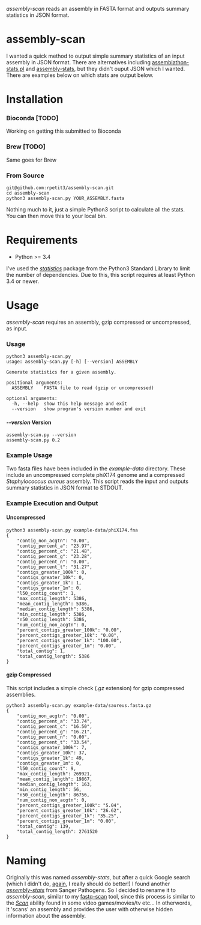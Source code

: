 *assembly-scan* reads an assembly in FASTA format and outputs summary statistics in JSON format.

# assembly-scan
I wanted a quick method to output simple summary statistics of an input assembly in JSON format. There are alternatives including [assemblathon-stats.pl](https://github.com/ucdavis-bioinformatics/assemblathon2-analysis) and [assembly-stats](https://github.com/sanger-pathogens/assembly-stats), but they didn't ouput JSON which I wanted. There are examples below on which stats are output below.

# Installation
### Bioconda [TODO]
Working on getting this submitted to Bioconda

### Brew [TODO]
Same goes for Brew

### From Source
```
git@github.com:rpetit3/assembly-scan.git
cd assembly-scan
python3 assembly-scan.py YOUR_ASSEMBLY.fasta
```
Nothing much to it, just a simple Python3 script to calculate all the stats. You can then move this to your local bin.

# Requirements
* Python >= 3.4 

I've used the [*statistics*](https://docs.python.org/3/library/statistics.html) package from the Python3 Standard Library to limit the number of dependencies. Due to this, this script requires at least Python 3.4 or newer.

# Usage
*assembly-scan* requires an assembly, gzip compressed or uncompressed, as input. 

### Usage
```
python3 assembly-scan.py
usage: assembly-scan.py [-h] [--version] ASSEMBLY

Generate statistics for a given assembly.

positional arguments:
  ASSEMBLY    FASTA file to read (gzip or uncompressed)

optional arguments:
  -h, --help  show this help message and exit
  --version   show program's version number and exit
```

#### *--version* Version
```
assembly-scan.py --version
assembly-scan.py 0.2
```

### Example Usage
Two fasta files have been included in the *example-data* directory. These include an uncompressed complete phiX174 genome and a compressed *Staphylococcus aureus* assembly. This script reads the input and outputs summary statistics in JSON format to STDOUT.

### Example Execution and Output
#### Uncompressed
```
python3 assembly-scan.py example-data/phiX174.fna
{
    "contig_non_acgtn": "0.00",
    "contig_percent_a": "23.97",
    "contig_percent_c": "21.48",
    "contig_percent_g": "23.28",
    "contig_percent_n": "0.00",
    "contig_percent_t": "31.27",
    "contigs_greater_100k": 0,
    "contigs_greater_10k": 0,
    "contigs_greater_1k": 1,
    "contigs_greater_1m": 0,
    "l50_contig_count": 1,
    "max_contig_length": 5386,
    "mean_contig_length": 5386,
    "median_contig_length": 5386,
    "min_contig_length": 5386,
    "n50_contig_length": 5386,
    "num_contig_non_acgtn": 0,
    "percent_contigs_greater_100k": "0.00",
    "percent_contigs_greater_10k": "0.00",
    "percent_contigs_greater_1k": "100.00",
    "percent_contigs_greater_1m": "0.00",
    "total_contig": 1,
    "total_contig_length": 5386
}
```

#### gzip Compressed
This script includes a simple check (*.gz* extension) for gzip compressed assemblies.
```
python3 assembly-scan.py example-data/saureus.fasta.gz
{
    "contig_non_acgtn": "0.00",
    "contig_percent_a": "33.74",
    "contig_percent_c": "16.50",
    "contig_percent_g": "16.21",
    "contig_percent_n": "0.00",
    "contig_percent_t": "33.54",
    "contigs_greater_100k": 7,
    "contigs_greater_10k": 37,
    "contigs_greater_1k": 49,
    "contigs_greater_1m": 0,
    "l50_contig_count": 9,
    "max_contig_length": 269921,
    "mean_contig_length": 19867,
    "median_contig_length": 163,
    "min_contig_length": 56,
    "n50_contig_length": 86756,
    "num_contig_non_acgtn": 0,
    "percent_contigs_greater_100k": "5.04",
    "percent_contigs_greater_10k": "26.62",
    "percent_contigs_greater_1k": "35.25",
    "percent_contigs_greater_1m": "0.00",
    "total_contig": 139,
    "total_contig_length": 2761520
}
```

# Naming
Originally this was named *assembly-stats*, but after a quick Google search (which I didn't do, [again](https://github.com/rpetit3/fastq-scan#naming), I really should do better!) I found another [*assembly-stats*](https://github.com/sanger-pathogens/assembly-stats) from Sanger Pathogens. So I decided to rename it to *assembly-scan*, similar to my [fastq-scan](https://github.com/rpetit3/fastq-scan) tool, since this process is similar to the [*Scan*](
https://tvtropes.org/pmwiki/pmwiki.php/Main/EnemyScan) ability found in some video games/movies/tv etc... In otherwords, it 'scans' an assembly and provides the user with otherwise hidden information about the assembly.
